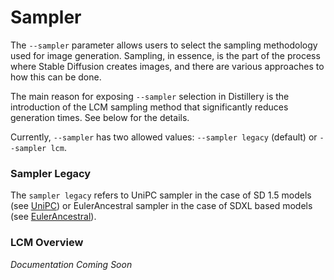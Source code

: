 # Sampler

The `--sampler` parameter allows users to select the sampling methodology used for image generation. Sampling, in essence, is the part of the process where Stable Diffusion creates images, and there are various approaches to how this can be done.

The main reason for exposing `--sampler` selection in Distillery is the introduction of the LCM sampling method that significantly reduces generation times. See below for the details.

Currently, `--sampler` has two allowed values: `--sampler legacy` (default) or `--sampler lcm`.

### Sampler Legacy
The `sampler legacy` refers to UniPC sampler in the case of SD 1.5 models (see [UniPC](https://github.com/wl-zhao/UniPC)) or EulerAncestral sampler in the case of SDXL based models (see [EulerAncestral](https://huggingface.co/docs/diffusers/api/schedulers/euler_ancestral)).

### LCM Overview
*Documentation Coming Soon*